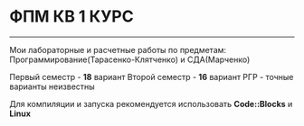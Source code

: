 
# ФПМ КВ 1 КУРС 
***


Мои лабораторные и расчетные работы по предметам: Программирование(Тарасенко-Клятченко) и СДА(Марченко)

Первый семестр - **18** вариант
Второй семестр - **16** вариант
РГР - точные варианты неизвестны

Для компиляции и запуска рекомендуется использовать **Code::Blocks** и **Linux**
